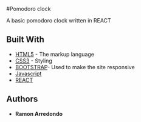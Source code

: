 #Pomodoro clock

A basic pomodoro clock written in REACT

## Built With

* [HTML5](https://en.wikipedia.org/wiki/HTML5/) - The markup language
* [CSS3](https://developer.mozilla.org/en/docs/Web/CSS/CSS3) - Styling
* [BOOTSTRAP](https://getbootstrap.com/)- Used to make the site responsive
* [Javascript](https://en.wikipedia.org/wiki/JavaScript)
* [REACT](https://reactjs.org)


## Authors

* **Ramon Arredondo**

